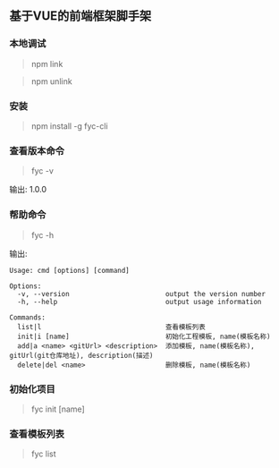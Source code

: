 ## 基于VUE的前端框架脚手架

### 本地调试

> npm link

> npm unlink

### 安装

> npm install -g fyc-cli

### 查看版本命令

> fyc -v

输出: 1.0.0

### 帮助命令
> fyc -h

输出:
````
Usage: cmd [options] [command]

Options:
  -v, --version                        output the version number
  -h, --help                           output usage information

Commands:
  list|l                               查看模板列表
  init|i [name]                        初始化工程模板, name(模板名称)
  add|a <name> <gitUrl> <description>  添加模板, name(模板名称), gitUrl(git仓库地址), description(描述)
  delete|del <name>                    删除模板, name(模板名称)
````

### 初始化项目

> fyc init [name]

### 查看模板列表

> fyc list
